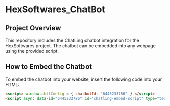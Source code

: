 # HexSoftwares_ChatBot

## Project Overview
This repository includes the ChatLing chatbot integration for the HexSoftwares project. The chatbot can be embedded into any webpage using the provided script.

## How to Embed the Chatbot
To embed the chatbot into your website, insert the following code into your HTML:

```html
<script> window.chtlConfig = { chatbotId: "6445233786" } </script>
<script async data-id="6445233786" id="chatling-embed-script" type="text/javascript" src="https://chatling.ai/js/embed.js"></script>
